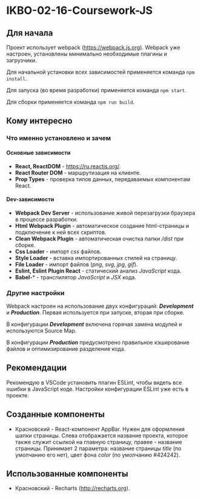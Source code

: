 # IKBO-02-16-Coursework-JS

## Для начала

Проект использует webpack (https://webpack.js.org). Webpack уже настроен, установлены минимально необходимые плагины и загрузчики.

Для начальной установки всех зависимостей применяется команда `npm install`.

Для запуска (во время разработки) применяется команда `npm start`.

Для сборки применяется команда `npm run build`.

## Кому интересно

### Что именно установлено и зачем

#### Основные зависимости

- **React, ReactDOM** - https://ru.reactjs.org/.
- **React Router DOM** - маршрутизация на клиенте.
- **Prop Types** - проверка типов данных, передаваемых компонентам React.

#### Dev-зависимости

- **Webpack Dev Server** - использование живой перезагрузки браузера в процессе разработки.
- **Html Webpack Plugin** - автоматическое создание html-страницы и подключение к ней всех скриптов.
- **Сlean Webpack Plugin** - автоматическая очистка папки */dist* при сборке.
- **Css Loader** - импорт *css* файлов.
- **Style Loader** - вставка импортированных стилей на страницу.
- **File Loader** - импорт файлов (*png*, *svg*, *jpg*, *gif*).
- **Eslint, Eslint Plugin React** - статический анализ *JavaScript* кода.
- **Babel-*** - транспилятор *JavaScript* и *JSX* кода.

### Другие настройки

Webpack настроен на использование двух конфигураций: ***Development*** и ***Production***. Первая используется при запуске, вторая при сборке.

В конфигурации ***Development*** включена горячая замена модулей и используются Source Map.

В конфигурации ***Production*** предусмотрено правильное кэширование файлов и оптимизирование разделение кода.

## Рекомендации

Рекомендую в VSCode установить плагин ESLint, чтобы видеть все ошибки в JavaScript коде. Настройки конфигурации ESLint уже есть в проекте.

## Созданные компоненты

- Красновский - React-компонент AppBar. Нужен для оформления шапки страницы. Слева отображается название проекта, которое также служит ссылкой на главную страницу, правее - название страницы. Принимает 2 параметра: название страницы *title* (по умолчанию его нет), цвет фона *color* (по умолчанию #424242).

## Использованные компоненты

- Красновский - Recharts (http://recharts.org).
